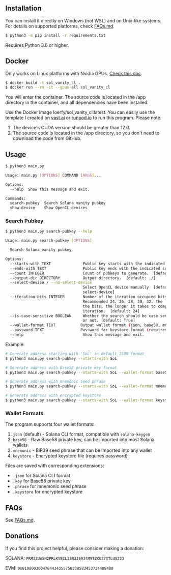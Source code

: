 ## Installation

You can install it directly on Windows (not WSL) and on Unix-like systems. For details on supported platforms, check [FAQs.md](./FAQs.md).

```bash
$ python3 -m pip install -r requirements.txt
```

Requires Python 3.6 or higher.

## Docker

Only works on Linux platforms with Nvidia GPUs. [Check this doc](https://docs.nvidia.com/datacenter/cloud-native/container-toolkit/latest/install-guide.html#installation).

```bash
$ docker build -t sol_vanity_cl .
$ docker run --rm -it --gpus all sol_vanity_cl
```

You will enter the container. The source code is located in the /app directory in the container, and all dependencies have been installed.

Use the Docker image loerfy/sol_vanity_cl:latest. You can easily use the template I created on [vast.ai](https://cloud.vast.ai/?ref_id=109219&creator_id=109219&name=SolVanityCL) or [runpod.io](https://runpod.io/console/deploy?template=fgllgqsl24&ref=uh5x1hv5) to run this program. Please note:

1. The device's CUDA version should be greater than 12.0.
2. The source code is located in the /app directory, so you don't need to download the code from GitHub.

## Usage

```bash
$ python3 main.py

Usage: main.py [OPTIONS] COMMAND [ARGS]...

Options:
  --help  Show this message and exit.

Commands:
  search-pubkey  Search Solana vanity pubkey
  show-device    Show OpenCL devices
```

### Search Pubkey

```bash
$ python3 main.py search-pubkey --help

Usage: main.py search-pubkey [OPTIONS]

  Search Solana vanity pubkey

Options:
  --starts-with TEXT              Public key starts with the indicated prefix. Provide multiple arguments to search for multiple prefixes.
  --ends-with TEXT                Public key ends with the indicated suffix.
  --count INTEGER                 Count of pubkeys to generate.  [default: 1]
  --output-dir DIRECTORY          Output directory.  [default: ./]
  --select-device / --no-select-device
                                  Select OpenCL device manually  [default: no-
                                  select-device]
  --iteration-bits INTEGER        Number of the iteration occupied bits.
                                  Recommended 24, 26, 28, 30, 32. The larger
                                  the bits, the longer it takes to complete an
                                  iteration.  [default: 24]
  --is-case-sensitive BOOLEAN     Whether the search should be case sensitive
                                  or not. [default: True]
  --wallet-format TEXT           Output wallet format (json, base58, mnemonic, or keystore) [default: json]
  --password TEXT                Password for keystore format (required if using keystore format)
  --help                          Show this message and exit.
```

Example:

```bash
# Generate address starting with 'SoL' in default JSON format
$ python3 main.py search-pubkey --starts-with SoL

# Generate address with Base58 private key format
$ python3 main.py search-pubkey --starts-with SoL --wallet-format base58

# Generate address with mnemonic seed phrase
$ python3 main.py search-pubkey --starts-with SoL --wallet-format mnemonic

# Generate address with encrypted keystore
$ python3 main.py search-pubkey --starts-with SoL --wallet-format keystore --password yourpassword
```

### Wallet Formats

The program supports four wallet formats:

1. `json` (default) - Solana CLI format, compatible with `solana-keygen`
2. `base58` - Raw Base58 private key, can be imported into most Solana wallets
3. `mnemonic` - BIP39 seed phrase that can be imported into any wallet
4. `keystore` - Encrypted keystore file (requires password)

Files are saved with corresponding extensions:
- `.json` for Solana CLI format
- `.key` for Base58 private key
- `.phrase` for mnemonic seed phrase
- `.keystore` for encrypted keystore

## FAQs

See [FAQs.md](./FAQs.md).


## Donations

If you find this project helpful, please consider making a donation:

SOLANA: `PRM3ZUA5N2PRLKVBCL3SR3JS934M9TZKUZ7XTLUS223`

EVM: `0x8108003004784434355758338583453734488488`
